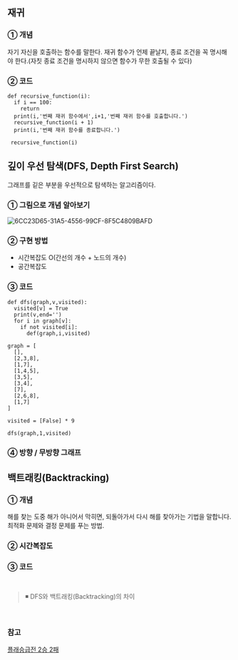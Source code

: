 ## 재귀

### ① 개념
자기 자신을 호출하는 함수를 말한다.
재귀 함수가 언제 끝날지, 종료 조건을 꼭 명시해야 한다.(자칫 종료 조건을 명시하지 않으면 함수가 무한 호출될 수 있다)
### ② 코드
```
def recursive_function(i):
  if i == 100: 
    return 
  print(i,'번째 재귀 함수에서',i+1,'번째 재귀 함수를 호출합니다.')
  recursive_function(i + 1)
  print(i,'번째 재귀 함수를 종료합니다.')
  
 recursive_function(i)
```

##  깊이 우선 탐색(DFS, Depth First Search)
그래프를 깉은 부분을 우선적으로 탐색하는 알고리즘이다.
### ① 그림으로 개념 알아보기
![6CC23D65-31A5-4556-99CF-8F5C4809BAFD](https://user-images.githubusercontent.com/70764912/137519914-b0e2af2e-2775-461f-8c68-ebe376c4fe95.jpeg)

### ② 구현 방법
- 시간복잡도
  O(간선의 개수 + 노드의 개수)
- 공간복잡도

### ③ 코드
```
def dfs(graph,v,visited):
  visited[v] = True
  print(v,end='')
  for i in graph[v]:
    if not visited[i]:
      def(graph,i,visited)
      
graph = [
  [],
  [2,3,8],
  [1,7],
  [1,4,5],
  [3,5],
  [3,4],
  [7],
  [2,6,8],
  [1,7]
]

visited = [False] * 9

dfs(graph,1,visited)

```
### ④ 방향 / 무방향 그래프


##  백트래킹(Backtracking)
### ① 개념
해를 찾는 도중 해가 아니어서 막히면, 되돌아가서 다시 해를 찾아가는 기법을 말합니다. 최적화 문제와 결정 문제를 푸는 방법.
### ② 시간복잡도

### ③ 코드
```


```
> ◾ DFS와 백트래킹(Backtracking)의 차이


</br>

### 참고
[플래승급전 2승 2패](https://github.com/Newon-universe/Algorithm_study)
